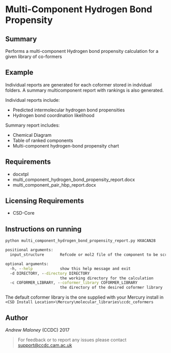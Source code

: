 # Multi-Component Hydrogen Bond Propensity 

## Summary

Performs a multi-component Hydrogen bond propensity calculation for a given library of co-formers
## Example 

Individual reports are generated for each coformer stored in indvidual folders. A summary multicomponent report with rankings is also generated. 

Individual reports include: 

- Predicted intermolecular hydrogen bond propensities 
- Hydrogen bond coordination likelihood

Summary report includes: 
- Chemical Diagram
- Table of ranked components 
- Multi-component hydrogen-bond propensity chart

## Requirements 
- docxtpl
- multi_component_hydrogen_bond_propensity_report.docx
- multi_component_pair_hbp_report.docx
  
## Licensing Requirements 

- CSD-Core

## Instructions on running

```cmd
python multi_component_hydrogen_bond_propensity_report.py HXACAN28
```

```cmd
positional arguments:
  input_structure       Refcode or mol2 file of the component to be screened

optional arguments:
  -h, --help            show this help message and exit
  -d DIRECTORY, --directory DIRECTORY
                        the working directory for the calculation
  -c COFORMER_LIBRARY, --coformer_library COFORMER_LIBRARY
                        the directory of the desired coformer library
```

The default coformer library is the one supplied with your Mercury install in ```<CSD Install Location>\Mercury\molecular_libraries\ccdc_coformers```
## Author
_Andrew Maloney_ (CCDC) 2017

> For feedback or to report any issues please contact [support@ccdc.cam.ac.uk](mailto:support@ccdc.cam.ac.uk)